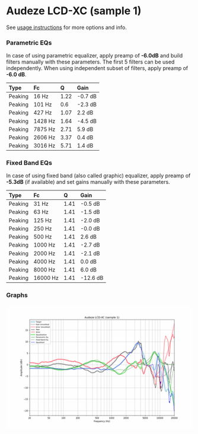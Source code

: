 # Audeze LCD-XC (sample 1)
See [usage instructions](https://github.com/jaakkopasanen/AutoEq#usage) for more options and info.

### Parametric EQs
In case of using parametric equalizer, apply preamp of **-6.0dB** and build filters manually
with these parameters. The first 5 filters can be used independently.
When using independent subset of filters, apply preamp of **-6.0 dB**.

| Type    | Fc      |    Q | Gain    |
|:--------|:--------|:-----|:--------|
| Peaking | 16 Hz   | 1.22 | -0.7 dB |
| Peaking | 101 Hz  | 0.6  | -2.3 dB |
| Peaking | 427 Hz  | 1.07 | 2.2 dB  |
| Peaking | 1428 Hz | 1.64 | -4.5 dB |
| Peaking | 7875 Hz | 2.71 | 5.9 dB  |
| Peaking | 2606 Hz | 3.37 | 0.4 dB  |
| Peaking | 3016 Hz | 5.71 | 1.4 dB  |

### Fixed Band EQs
In case of using fixed band (also called graphic) equalizer, apply preamp of **-5.3dB**
(if available) and set gains manually with these parameters.

| Type    | Fc       |    Q | Gain     |
|:--------|:---------|:-----|:---------|
| Peaking | 31 Hz    | 1.41 | -0.5 dB  |
| Peaking | 63 Hz    | 1.41 | -1.5 dB  |
| Peaking | 125 Hz   | 1.41 | -2.0 dB  |
| Peaking | 250 Hz   | 1.41 | -0.0 dB  |
| Peaking | 500 Hz   | 1.41 | 2.6 dB   |
| Peaking | 1000 Hz  | 1.41 | -2.7 dB  |
| Peaking | 2000 Hz  | 1.41 | -2.1 dB  |
| Peaking | 4000 Hz  | 1.41 | 0.0 dB   |
| Peaking | 8000 Hz  | 1.41 | 6.0 dB   |
| Peaking | 16000 Hz | 1.41 | -12.6 dB |

### Graphs
![](./Audeze%20LCD-XC%20(sample%201).png)